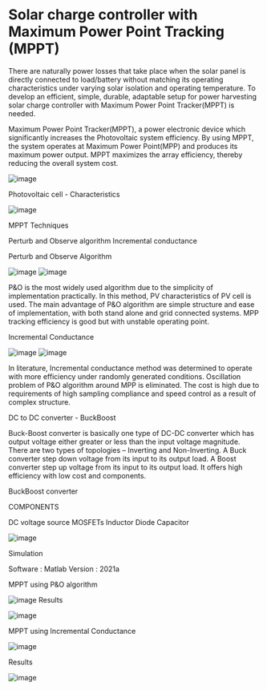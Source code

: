 # Solar charge controller with Maximum Power Point Tracking (MPPT)
There are naturally power losses that take place when the solar panel is directly connected to load/battery without matching its operating characteristics under varying solar isolation and operating temperature.
To develop an efficient, simple, durable, adaptable setup for power harvesting solar charge controller with Maximum Power Point Tracker(MPPT) is needed.


Maximum Power Point Tracker(MPPT), a power electronic device which significantly increases the Photovoltaic system efficiency.
By using MPPT, the system operates at Maximum Power Point(MPP) and produces its maximum power output.
MPPT maximizes the array efficiency, thereby reducing the overall system cost.

![image](https://user-images.githubusercontent.com/87081314/126138731-f442574f-d273-494b-878a-a72741259489.png)

Photovoltaic cell - Characteristics

![image](https://user-images.githubusercontent.com/87081314/126138977-a428286b-4f05-454a-bf54-ff2ea2233f63.png)


MPPT Techniques

Perturb and Observe algorithm 
Incremental conductance 

Perturb and Observe Algorithm

![image](https://user-images.githubusercontent.com/87081314/126139403-4066688c-8876-4f98-a13c-baec8a4ce34b.png)
![image](https://user-images.githubusercontent.com/87081314/126139475-568845b8-bf68-4bad-8cd7-2dc04b8fa3b3.png)

P&O is the most widely used algorithm due to the simplicity of implementation practically.
In this method, PV characteristics of PV cell is used.
The main advantage of P&O algorithm are simple structure and ease of implementation, with both stand alone and grid connected systems.
MPP tracking efficiency is good but with unstable operating point.

Incremental Conductance

![image](https://user-images.githubusercontent.com/87081314/126140177-4bac4db7-e43f-4aa6-879a-ed7a70cb841f.png)
![image](https://user-images.githubusercontent.com/87081314/126140232-ffa454b4-0394-4386-984d-518f165532f6.png)

In literature, Incremental conductance method was determined to operate with more efficiency under randomly generated conditions.
Oscillation problem of P&O algorithm around MPP is eliminated.
The cost is high due to requirements of high sampling compliance and speed control as a result of complex structure.

DC to DC converter - BuckBoost

Buck-Boost converter is basically one type of DC-DC converter which has output voltage either greater or less than the input voltage magnitude.
There are two types of topologies – Inverting and Non-Inverting.
A Buck converter step down voltage from its input to its output load.
A Boost converter step up voltage from its input to its output load.
It offers high efficiency with low cost and components.

BuckBoost converter

COMPONENTS

DC voltage source
MOSFETs
Inductor
Diode
Capacitor

![image](https://user-images.githubusercontent.com/87081314/126140816-d375dbf4-d95f-457b-8590-b79140e4af79.png)

Simulation

Software : Matlab
 Version    : 2021a

MPPT using P&O algorithm

![image](https://user-images.githubusercontent.com/87081314/126141565-562727ec-4eb1-468f-9177-ea6e87931c11.png)
Results

![image](https://user-images.githubusercontent.com/87081314/126141650-be224415-c3f1-47cd-ad21-44980aca2fdf.png)

MPPT using Incremental Conductance

![image](https://user-images.githubusercontent.com/87081314/126142058-6d2f3383-a963-4e5a-80e3-e3e742c47142.png)

Results

![image](https://user-images.githubusercontent.com/87081314/126142117-8e573a07-011a-4756-b160-05ab997ff3d0.png)

















